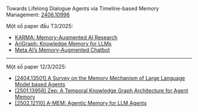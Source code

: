 
Towards Lifelong Dialogue Agents via Timeline-based Memory Management: [2406.10996](https://arxiv.org/pdf/2406.10996)


Một số paper đầu T3/2025: 

- [KARMA: Memory-Augmented AI Research](https://arxiv.org/abs/2409.14908)
- [AriGraph: Knowledge Memory for LLMs](https://arxiv.org/abs/2407.04363)
- [Meta AI’s Memory-Augmented Chatbot](https://www.theverge.com/2025/1/27/24352992/meta-ai-memory-personalization)

---
Một số paper 12/3/2025: 
- [[2404.13501] A Survey on the Memory Mechanism of Large Language Model based Agents](https://arxiv.org/abs/2404.13501)
- [[2501.13956] Zep: A Temporal Knowledge Graph Architecture for Agent Memory](https://arxiv.org/abs/2501.13956)
- [[2502.12110] A-MEM: Agentic Memory for LLM Agents](https://arxiv.org/abs/2502.12110)


